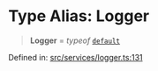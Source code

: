# Type Alias: Logger

> **Logger** = *typeof* [`default`](../variables/default.md)

Defined in: [src/services/logger.ts:131](https://github.com/Nick2bad4u/Uptime-Watcher/blob/dca5483e793478722cd3e6e125cafcec5fc771f0/src/services/logger.ts#L131)
